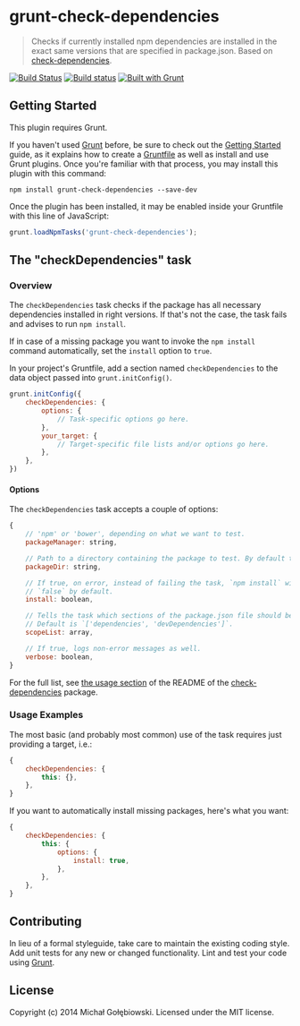 # grunt-check-dependencies

> Checks if currently installed npm dependencies are installed in the exact same versions that are specified in package.json. Based on [check-dependencies](https://www.npmjs.org/package/check-dependencies).

[![Build Status](https://travis-ci.org/mzgol/grunt-check-dependencies.svg?branch=master)](https://travis-ci.org/mzgol/grunt-check-dependencies)
[![Build status](https://ci.appveyor.com/api/projects/status/058pwmb1qvxphjfa/branch/master)](https://ci.appveyor.com/project/mzgol/grunt-check-dependencies/branch/master)
[![Built with Grunt](https://cdn.gruntjs.com/builtwith.png)](http://gruntjs.com/)

## Getting Started
This plugin requires Grunt.

If you haven't used [Grunt](http://gruntjs.com/) before, be sure to check out the [Getting Started](http://gruntjs.com/getting-started) guide, as it explains how to create a [Gruntfile](http://gruntjs.com/sample-gruntfile) as well as install and use Grunt plugins. Once you're familiar with that process, you may install this plugin with this command:

```shell
npm install grunt-check-dependencies --save-dev
```

Once the plugin has been installed, it may be enabled inside your Gruntfile with this line of JavaScript:

```js
grunt.loadNpmTasks('grunt-check-dependencies');
```

## The "checkDependencies" task

### Overview
The `checkDependencies` task checks if the package has all necessary dependencies installed in right versions.
If that's not the case, the task fails and advises to run `npm install`.

If in case of a missing package you want to invoke the `npm install` command automatically, set the `install`
option to `true`.

In your project's Gruntfile, add a section named `checkDependencies` to the data object passed into `grunt.initConfig()`.

```js
grunt.initConfig({
    checkDependencies: {
        options: {
            // Task-specific options go here.
        },
        your_target: {
            // Target-specific file lists and/or options go here.
        },
    },
})
```

#### Options

The `checkDependencies` task accepts a couple of options:

```js
{
    // 'npm' or 'bower', depending on what we want to test.
    packageManager: string,

    // Path to a directory containing the package to test. By default the current app is tested.
    packageDir: string,

    // If true, on error, instead of failing the task, `npm install` will be invoked for the user.
    // `false` by default.
    install: boolean,

    // Tells the task which sections of the package.json file should be checked.
    // Default is `['dependencies', 'devDependencies']`.
    scopeList: array,

    // If true, logs non-error messages as well.
    verbose: boolean,
}
```

For the full list, see [the usage section](https://github.com/mzgol/check-dependencies#usage) of the README of the [check-dependencies](https://www.npmjs.org/package/check-dependencies) package.

### Usage Examples

The most basic (and probably most common) use of the task requires just providing a target, i.e.:
```js
{
    checkDependencies: {
        this: {},
    },
}
```

If you want to automatically install missing packages, here's what you want:
```js
{
    checkDependencies: {
        this: {
            options: {
                install: true,
            },
        },
    },
}
```

## Contributing
In lieu of a formal styleguide, take care to maintain the existing coding style. Add unit tests for any new or changed functionality. Lint and test your code using [Grunt](http://gruntjs.com/).

## License
Copyright (c) 2014 Michał Gołębiowski. Licensed under the MIT license.
